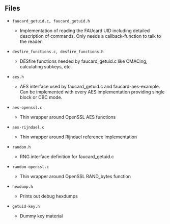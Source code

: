 Files
-----

* `faucard_getuid.c, faucard_getuid.h`
  * Implementation of reading the FAUcard UID including detailed description of commands. Only needs a callback-function to talk to the reader.

* `desfire_functions.c, desfire_functions.h`
  * DESfire functions needed by faucard_getuid.c like CMACing, calculating subkeys, etc.

* `aes.h`
  * AES interface used by faucard_getuid.c and faucard-aes-example. Can be implemented with every AES implementation providing single block or CBC mode.

* `aes-openssl.c`
  * Thin wrapper around OpenSSL AES functions

* `aes-rijndael.c`
  * Thin wrapper around Rijndael reference implementation

* `random.h`
  * RNG interface definition for faucard_getuid.c

* `random-openssl.c`
  * Thin wrapper around OpenSSL RAND_bytes function

* `hexdump.h`
  * Prints out debug hexdumps

* `getuid-key.h`
  * Dummy key material
